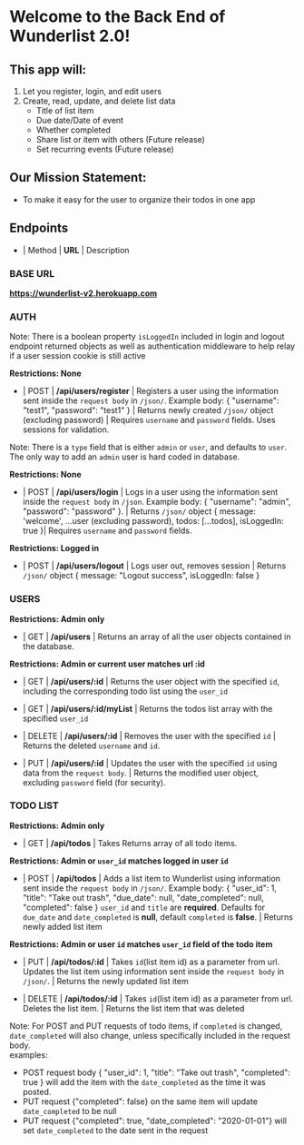 # Welcome to the Back End of Wunderlist 2.0!

## This app will:

1. Let you register, login, and edit users
2. Create, read, update, and delete list data
   - Title of list item
   - Due date/Date of event
   - Whether completed
   - Share list or item with others (Future release)
   - Set recurring events (Future release)

## Our Mission Statement:

- To make it easy for the user to organize their todos in one app

## Endpoints

- | Method | **URL** | Description

### BASE URL

**https://wunderlist-v2.herokuapp.com**

### AUTH

Note: There is a boolean property `isLoggedIn` included in login and logout endpoint returned objects as well as authentication middleware to help relay if a user session cookie is still active

**Restrictions: None**

- | POST | **/api/users/register** | Registers a user using the information sent inside the `request body` in `/json/`. Example body: { "username": "test1", "password": "test1" } | Returns newly created `/json/` object (excluding password) | Requires `username` and `password` fields. Uses sessions for validation.

Note: There is a `type` field that is either `admin` or `user`, and defaults to `user`. The only way to add an `admin` user is hard coded in database.

**Restrictions: None**

- | POST | **/api/users/login** | Logs in a user using the information sent inside the `request body` in `/json`. Example body: { "username": "admin", "password": "password" }. | Returns `/json/` object {
  message: 'welcome', ...user (excluding password), todos: [...todos], isLoggedIn: true }| Requires `username` and `password` fields.

**Restrictions: Logged in**

- | POST | **/api/users/logout** | Logs user out, removes session | Returns `/json/` object { message: "Logout success", isLoggedIn: false }

### USERS

**Restrictions: Admin only**

- | GET | **/api/users** | Returns an array of all the user objects contained in the database.

**Restrictions: Admin or current user matches url :id**

- | GET | **/api/users/:id** | Returns the user object with the specified `id`, including the corresponding todo list using the `user_id`

- | GET | **/api/users/:id/myList** | Returns the todos list array with the specified `user_id`

- | DELETE | **/api/users/:id** | Removes the user with the specified `id` | Returns the deleted `username` and `id`.

- | PUT | **/api/users/:id** | Updates the user with the specified `id` using data from the `request body`. | Returns the modified user object, excluding `password` field (for security).

### TODO LIST

**Restrictions: Admin only**

- | GET | **/api/todos** | Takes Returns array of all todo items.

**Restrictions: Admin or `user_id` matches logged in user `id`**

- | POST | **/api/todos** | Adds a list item to Wunderlist using information sent inside the `request body` in `/json/`. Example body: { "user_id": 1, "title": "Take out trash", "due_date": null, "date_completed": null, "completed": false } `user_id` and `title` are **required**. Defaults for `due_date` and `date_completed` is **null**, default `completed` is **false**. | Returns newly added list item

**Restrictions: Admin or user `id` matches `user_id` field of the todo item**

- | PUT | **/api/todos/:id** | Takes `id`(list item id) as a parameter from url. Updates the list item using information sent inside the `request body` in `/json/`. | Returns the newly updated list item

- | DELETE | **/api/todos/:id** | Takes `id`(list item id) as a parameter from url. Deletes the list item. | Returns the list item that was deleted

Note: For POST and PUT requests of todo items, if `completed` is changed, `date_completed` will also change, unless specifically included in the request body.  
examples:

- POST request body { "user_id": 1, "title": "Take out trash", "completed": true } will add the item with the `date_completed` as the time it was posted.
- PUT request {"completed": false} on the same item will update `date_completed` to be null
- PUT request {"completed": true, "date_completed": "2020-01-01"} will set `date_completed` to the date sent in the request
